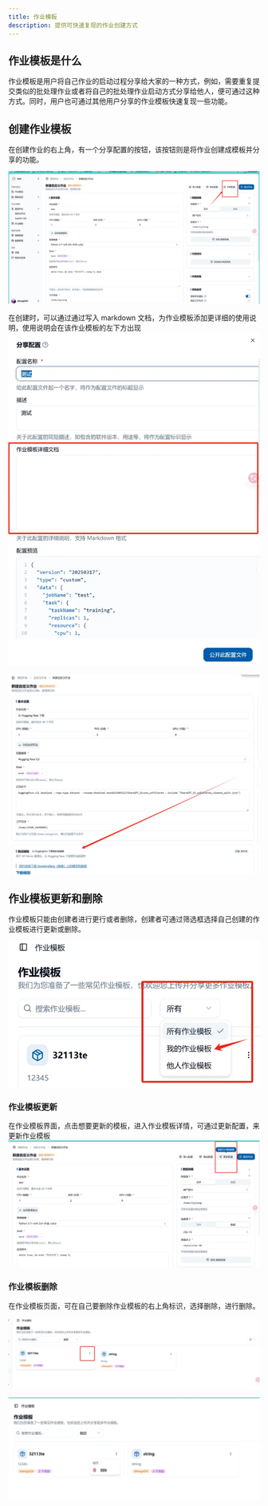```yaml
---
title: 作业模板
description: 提供可快速复现的作业创建方式
---
```


## 作业模板是什么

作业模板是用户将自己作业的启动过程分享给大家的一种方式，例如，需要重复提交类似的批处理作业或者将自己的批处理作业启动方式分享给他人，便可通过这种方式。同时，用户也可通过其他用户分享的作业模板快速复现一些功能。

## 创建作业模板

在创建作业的右上角，有一个分享配置的按钮，该按钮则是将作业创建成模板并分享的功能。

![image-20250528111753509](./assets/jobtempalte.webp)

在创建时，可以通过通过写入 markdown 文档，为作业模板添加更详细的使用说明，使用说明会在该作业模板的左下方出现
![image-20250528111900417](./assets/jobtemplateintroduction.webp)

![image-20250528112137032](./assets/jobtemplateintroshow.webp)

## 作业模板更新和删除

作业模板只能由创建者进行更行或者删除，创建者可通过筛选框选择自己创建的作业模板进行更新或删除。

![image-20250528114420132](./assets/jobtemplateselect.webp)

### 作业模板更新

在作业模板界面，点击想要更新的模板，进入作业模板详情，可通过更新配置，来更新作业模板
![image-20250528114751221](./assets/jobtemplateupdate.webp)

### 作业模板删除

在作业模板页面，可在自己要删除作业模板的右上角标识，选择删除，进行删除。

![image-20250528115052427](./assets/jobtemplateoperator.webp)

![image-20250528115231577](./assets/jobtemplatedelete.webp)
